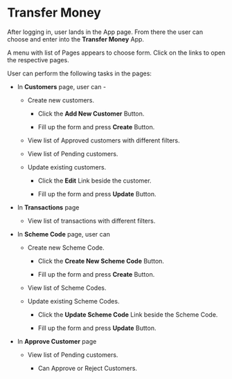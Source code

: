 # Transfer Money #

After logging in, user lands in the App page. From there the user can choose and enter into the **Transfer Money** App.

A menu with list of Pages appears to choose form. Click on the links to open the respective pages.

User can perform the following tasks in the pages: 

- In **Customers** page, user can - 

    - Create new customers.
    
        - Click the **Add New Customer** Button.
        
        - Fill up the form and press **Create** Button.
    
    - View list of Approved customers with different filters.
    
    - View list of Pending customers.
    
    - Update existing customers.
    
        - Click the **Edit** Link beside the customer.
        
        - Fill up the form and press **Update** Button.
        
- In **Transactions** page

    - View list of transactions with different filters.
    
- In **Scheme Code** page, user can
    
    - Create new Scheme Code.
    
        - Click the **Create New Scheme Code** Button.
        
        - Fill up the form and press **Create** Button.
    
    - View list of Scheme Codes.
    
    - Update existing Scheme Codes.
    
        - Click the **Update Scheme Code** Link beside the Scheme Code.
        
        - Fill up the form and press **Update** Button.
        
- In **Approve Customer** page

    - View list of Pending customers.
        
        - Can Approve or Reject Customers.